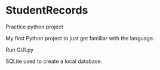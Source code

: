 # StudentRecords
Practice python project

My first Python project to just get familiar with the language.

Run GUI.py

SQLite used to create a local database.
